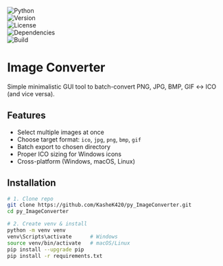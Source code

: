 <!-- README.md -->

![Python](https://img.shields.io/badge/Python-3.7%2B-blue)  
![Version](https://img.shields.io/badge/version-1.1.0-green)  
![License](https://img.shields.io/badge/license-MIT-lightgrey)  
![Dependencies](https://img.shields.io/badge/requirements-Pillow%2C%20Tkinter-blueviolet)  
![Build](https://img.shields.io/badge/build-PyInstaller-brightgreen)

# Image Converter

Simple minimalistic GUI tool to batch-convert PNG, JPG, BMP, GIF ↔ ICO (and vice versa).

## Features

- Select multiple images at once  
- Choose target format: `ico`, `jpg`, `png`, `bmp`, `gif`  
- Batch export to chosen directory  
- Proper ICO sizing for Windows icons  
- Cross-platform (Windows, macOS, Linux)

## Installation

```bash
# 1. Clone repo
git clone https://github.com/KasheK420/py_ImageConverter.git
cd py_ImageConverter

# 2. Create venv & install
python -m venv venv
venv\Scripts\activate      # Windows
source venv/bin/activate   # macOS/Linux
pip install --upgrade pip
pip install -r requirements.txt


